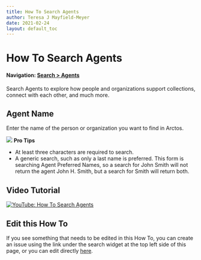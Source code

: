 ```yaml
---
title: How To Search Agents
author: Teresa J Mayfield-Meyer
date: 2021-02-24
layout: default_toc
---
```

# How To Search Agents

#### Navigation: [Search > Agents](https://arctos.database.museum/agent.cfm)

Search Agents to explore how people and organizations support collections, connect with each other, and much more.

## Agent Name

Enter the name of the person or organization you want to find in Arctos.

![](https://raw.githubusercontent.com/ArctosDB/documentation-wiki/gh-pages/tutorial_images/Bear%20Pro.jpg) **Pro Tips**

 - At least three characters are required to search.
 - A generic search, such as only a last name is preferred. This form is searching Agent Preferred Names, so a search for John Smith will not return the agent John H. Smith, but a search for Smith will return both.

## Video Tutorial

[![YouTube: How To Search Agents](https://raw.githubusercontent.com/ArctosDB/documentation-wiki/gh-pages/tutorial_images/Bear%20play.png)](https://youtu.be/MfXTtQ2A5hY)

## Edit this How To

If you see something that needs to be edited in this How To, you can create an issue using the link under the search widget at the top left side of this page, or you can edit directly [here](https://github.com/ArctosDB/documentation-wiki/edit/gh-pages/_how_to/How-to-Search-Agents.markdown).
